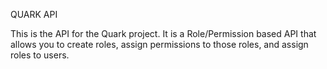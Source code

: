 QUARK API

This is the API for the Quark project. It is a Role/Permission based API that allows you to create roles, assign permissions to those roles, and assign roles to users.